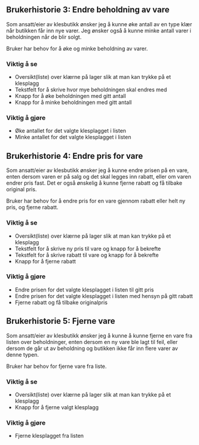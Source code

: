 ## Brukerhistorie 3: Endre beholdning av vare
Som ansatt/eier av klesbutikk ønsker jeg å kunne øke antall av en type klær når butikken får inn nye varer. Jeg ønsker også å kunne minke antall varer i beholdningen når de blir solgt.

Bruker har behov for å øke og minke beholdning av varer.

### Viktig å se
- Oversikt(liste) over klærne på lager slik at man kan trykke på et klesplagg
- Tekstfelt for å skrive hvor mye beholdningen skal endres med
- Knapp for å øke beholdningen med gitt antall
- Knapp for å minke beholdningen med gitt antall

### Viktig å gjøre
- Øke antallet for det valgte klesplagget i listen
- Minke antallet for det valgte klesplagget i listen

## Brukerhistorie 4: Endre pris for vare
Som ansatt/eier av klesbutikk ønsker jeg å kunne endre prisen på en vare, enten dersom varen er på salg og det skal legges inn rabatt, eller om varen endrer pris fast. Det er også ønskelig å kunne fjerne rabatt og få tilbake original pris.

Bruker har behov for å endre pris for en vare gjennom rabatt eller helt ny pris, og fjerne rabatt.

### Viktig å se
- Oversikt(liste) over klærne på lager slik at man kan trykke på et klesplagg
- Tekstfelt for å skrive ny pris til vare og knapp for å bekrefte
- Tekstfelt for å skrive rabatt til vare og knapp for å bekrefte
- Knapp for å fjerne rabatt

### Viktig å gjøre
- Endre prisen for det valgte klesplagget i listen til gitt pris
- Endre prisen for det valgte klesplagget i listen med hensyn på gitt rabatt
- Fjerne rabatt og få tilbake originalpris

## Brukerhistorie 5: Fjerne vare
Som ansatt/eier av klesbutikk ønsker jeg å kunne å kunne fjerne en vare fra listen over beholdninger, enten dersom en ny vare ble lagt til feil, eller dersom de går ut av beholdning og butikken ikke får inn flere varer av denne typen.

Bruker har behov for fjerne vare fra liste.

### Viktig å se
- Oversikt(liste) over klærne på lager slik at man kan trykke på et klesplagg
- Knapp for å fjerne valgt klesplagg

### Viktig å gjøre
- Fjerne klesplagget fra listen